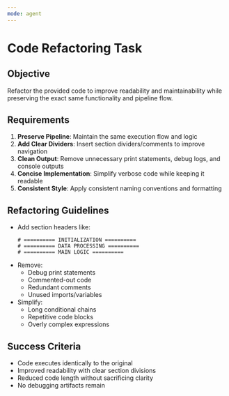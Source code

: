 ```yaml
---
mode: agent
---
```

# Code Refactoring Task

## Objective
Refactor the provided code to improve readability and maintainability while preserving the exact same functionality and pipeline flow.

## Requirements
1. **Preserve Pipeline**: Maintain the same execution flow and logic
2. **Add Clear Dividers**: Insert section dividers/comments to improve navigation
3. **Clean Output**: Remove unnecessary print statements, debug logs, and console outputs
4. **Concise Implementation**: Simplify verbose code while keeping it readable
5. **Consistent Style**: Apply consistent naming conventions and formatting

## Refactoring Guidelines
- Add section headers like:
    ```
    # ========== INITIALIZATION ==========
    # ========== DATA PROCESSING ==========
    # ========== MAIN LOGIC ==========
    ```
- Remove:
    - Debug print statements
    - Commented-out code
    - Redundant comments
    - Unused imports/variables
- Simplify:
    - Long conditional chains
    - Repetitive code blocks
    - Overly complex expressions

## Success Criteria
- Code executes identically to the original
- Improved readability with clear section divisions
- Reduced code length without sacrificing clarity
- No debugging artifacts remain